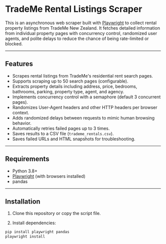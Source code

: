 # TradeMe Rental Listings Scraper

This is an asynchronous web scraper built with [Playwright](https://playwright.dev/python/) to collect rental property listings from TradeMe New Zealand. It fetches detailed information from individual property pages with concurrency control, randomized user agents, and polite delays to reduce the chance of being rate-limited or blocked.

---

## Features

- Scrapes rental listings from TradeMe's residential rent search pages.
- Supports scraping up to 50 search pages (configurable).
- Extracts property details including address, price, bedrooms, bathrooms, parking, property type, agent, and agency.
- Implements concurrency control with a semaphore (default 3 concurrent pages).
- Randomizes User-Agent headers and other HTTP headers per browser context.
- Adds randomized delays between requests to mimic human browsing behavior.
- Automatically retries failed pages up to 3 times.
- Saves results to a CSV file (`trademe_rentals.csv`).
- Saves failed URLs and HTML snapshots for troubleshooting.

---

## Requirements

- Python 3.8+
- [Playwright](https://playwright.dev/python/docs/intro) (with browsers installed)
- pandas

---

## Installation

1. Clone this repository or copy the script file.

2. Install dependencies:

```bash
pip install playwright pandas
playwright install
